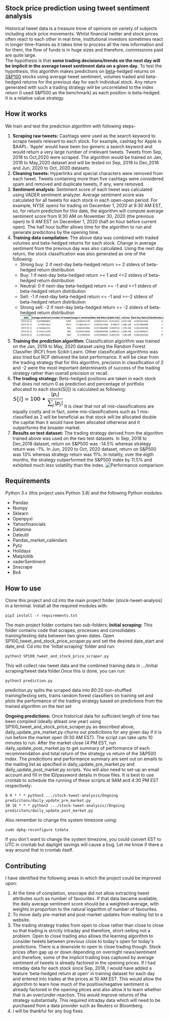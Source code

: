## Stock price prediction using tweet sentiment analysis
Historical tweet data is a treasure trove of opinions on variety of subjects including stock price movements. Whilst financial twitter and stock prices often react to each other in real time, institutional investors sometimes react in longer time-frames as it takes time to process all the new information and for them, the flow of funds is in huge sizes and therefore, commissions paid are quite large.  
The hypothesis is that **some trading decisions/trends on the next day will be implicit in the average tweet sentiment data on a given day.** To test the hypothesis, this algorithm makes predictions on [beta](https://www.investopedia.com/terms/b/beta.asp)-hedged returns on [S&P100](https://en.wikipedia.org/wiki/S%26P_100) stocks using average tweet sentiment, volumes traded and beta-hedged returns for the previous day for each individual stock. Any return generated with such a trading strategy will be uncorrelated to the index return (I used S&P500 as the benchmark) as each position is beta-hedged. It is a relative value strategy.

## How it works
We train and test the prediction algorithm with following steps-
1. **Scraping raw tweets:** Cashtags were used as the search keyword to scrape tweets relevant to each stock. For example, cashtag for Apple is $AAPL. 'Apple' would have been too generic a search keyword and would return a very large number of irrelevant tweets. Tweets from Sep, 2018 to Oct,2020 were scraped. The algorithm would be trained on Jan, 2019 to May,2020 dataset and will be tested on Sep, 2018 to Dec,2018 and Jun, 2020 to Oct, 2020 datasets.
2. **Cleaning tweets:** Hyperlinks and special characters were removed from each tweet. Tweets containing more than five cashtags were considered spam and removed and duplicate tweets, if any, were removed. 
3. **Sentiment analysis:** Sentiment score of each tweet was calculated using VADER sentiment analyzer. Average sentiment score was calculated for all tweets for each stock in each open-open period. For example, NYSE opens for trading on December 1, 2020 at 9:30 AM EST, so, for return prediction for this date, the algorithm will compute average sentiment score from 9:30 AM on November 30, 2020 (the previous open) to 9 AM EST on December 1, 2020 (half an hour before current open). The half hour buffer allows time for the algorithm to run and generate predicitons by the opening time.
4. **Training data compilation:** The above data was combined with traded volumes and beta-hedged returns for each stock. Change in average sentiment from the previous day was also calculated. Using the next day return, the stock classification was also generated as one of the following:
    * Strong buy: 2 if next-day beta-hedged return >= 2 stdevs of beta-hedged return distribution
    * Buy: 1 if next-day beta-hedged return >= 1 and <=2 stdevs of beta-hedged return distribution
    * Neutral: 0 if next-day beta-hedged return >= -1 and <=1 stdevs of beta-hedged return distribution
    * Sell: -1 if next-day beta-hedged return <= -1 and >=-2 stdevs of beta-hedged return distribution
    * Strong sell: -2 if next-day beta-hedged return <= -2 stdevs of beta-hedged return distribution
![Training data snippet](training_data.jpg)
5. **Training the prediction algorithm:** Classification algorithm was trained on the Jan, 2019 to May, 2020 dataset using the Random Forest Classifier (RCF) from Scikit-Learn. Other classification algorithms was also tried but RCF delivered the best performance. It will be clear from the trading strategy that for this algorithm, precision in classification of 2 and -2 were the most important determinants of success of the trading strategy rather than overall precision or recall. 
6. **The trading strategy:** Beta-hedged positions are taken in each stock that does not return 0 as prediction and percentage of portfolio allocated to each stock(S[i]) is calculated as following:
![Equation](equation.jpg)
It is clear that not all mis-classifications are equally costly and in fact, some mis-classifications such as 1 mis-classified as 2 will be beneficial as that stock will be allocated double the capital than it would have been allocated otherwise and it outperforms the broader market. 
7. **Results on test dataset:** The trading strategy derived from the algorithm trained above was used on the two test datasets. In Sep, 2018 to Dec,2018 dataset, return on S&P500 was -14.5% whereas strategy return was -1%. In Jun, 2020 to Oct, 2020 dataset, return on S&P500 was 13% whereas strategy return was 11%. In totality, over the eigth months, the strategy outperformed the S&P500 index by 11.5% and exhibited much less volatility than the index. 
![Performance comparison](https://github.com/poojansheth/stock-tweet-analysis/blob/master/perf_charts.jpg?raw=true)

## Requirements
Python 3.x (this project uses Python 3.8) and the following Python modules:
* Pandas
* Numpy
* Sklearn
* Openpyxl
* Yahoofinancials
* Datetime
* Dateutil
* Pandas_market_calendars
* Pytz
* Holidays
* Matplotlib
* vaderSentiment
* Snscrape
* Bs4

## How to use
Clone this project and cd into the main project folder (stock-tweet-analysis) in a terminal. Install all the required modules with:
```
pip3 install -r requirements.txt
```
The main project folder contains two sub-folders:
**Initial scraping:** This folder contains code that scrapes, processes and consolidates training/testing data between two given dates. Open SP100_tweet_and_stock_price_scraper.py and set the desired date_start and date_end. Cd into the 'Initial scraping' folder and run:
```
python3 SP100_tweet_and_stock_price_scraper.py
```
This will collect raw tweet data and the combined training data in .../Initial scraping/tweet data folder.Once this is done, you can run:
```
python3 prediction.py
```
prediction.py splits the scraped data into 80:20 non-shuffled training/testing sets, trains random forest classifiers on training set and plots the performance of the trading strategy based on predictions from the trained algorithm on the test set
  
**Ongoing predictions:** Once historical data for sufficient length of time has been compiled (ideally atleast one year) using SP100_tweet_and_stock_price_scraper.py as described above, daily_update_pre_market.py churns out predicitions for any given day if it is run before the market open (9:30 AM EST). The script can take upto 10 minutes to run. After the market close (4 PM EST, run daily_update_post_market.py to get summary of performance of each recommendation and total return of the strategy vs return of the S&P500 index. The predicitions and performance summary are sent out on emails to the mailing list as specified in daily_update_pre_market.py and daily_update_post_market.py scripts. You will also need to set-up an email account and fill in the ID/password details in those files. It is best to use crontab to schedule the running of these scripts at 9AM and 4:30 PM EST respectively:
```
0 9 * * * python3 .../stock-tweet-analysis/Ongoing predicitons/daily_update_pre_market.py
30 16 * * * python3 .../stock-tweet-analysis//Ongoing predicitons/daily_update_post_market.py
```
Also remember to change the system timezone using:
```
sudo dpkg-reconfigure tzdata
```
If you don't want to change the system timezone, you could convert EST to UTC in crontab but daylight savings will cause a bug. Let me know if there a way around that in crontab itself.

## Contributing
I have identified the following areas in which the project could be improved upon:
1. At the time of completion, snscrape did not allow extracting tweet attributes such as number of favourites. If that data became available, the daily average sentiment score should be a weighted-average, with weights in proportion to the natural logarithm of number of favourites. 
2. To move daily pre-market and post-market updates from mailing list to a website. 
3. The trading strategy trades from open to close rather than close to close so that trading is strictly intraday and therefore, short-selling not a problem. Open to close trading also allows the learning algorithm to consider tweets between previous close to today's open for today's predictions. There is a downside to open to close trading though. Stock prices often gap up or down depending on overnight news/sentiment and therefore, some of the implicit trading bias captured by average sentiment of tweets is already factored in the opening prices. If I had intraday data for each stock since Sep, 2018, I would have added a feature 'beta-hedged return at open' in training dataset for each day and entered into trades at the prices at 10 AM EST. This would allow the algorithm to learn how much of the positive/negative sentiment is already factored in the opening ptices and also allow it to learn whether that is an over/under-reaction. This would improve returns of the strategy substantially. This required intraday data which will need to be purchased from a data provider such as Reuters or Bloomberg.  
4. I will be thankful for any bug fixes.





